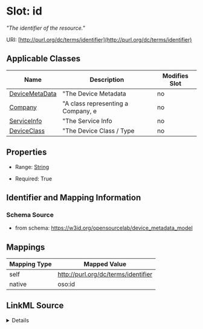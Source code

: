 

# Slot: id


_"The identifier of the resource."_





URI: [http://purl.org/dc/terms/identifier](http://purl.org/dc/terms/identifier)



<!-- no inheritance hierarchy -->





## Applicable Classes

| Name | Description | Modifies Slot |
| --- | --- | --- |
| [DeviceMetaData](DeviceMetaData.md) | "The Device Metadata |  no  |
| [Company](Company.md) | "A class representing a Company, e |  no  |
| [ServiceInfo](ServiceInfo.md) | "The Service Info |  no  |
| [DeviceClass](DeviceClass.md) | "The Device Class / Type |  no  |







## Properties

* Range: [String](String.md)

* Required: True





## Identifier and Mapping Information







### Schema Source


* from schema: https://w3id.org/opensourcelab/device_metadata_model




## Mappings

| Mapping Type | Mapped Value |
| ---  | ---  |
| self | http://purl.org/dc/terms/identifier |
| native | oso:id |




## LinkML Source

<details>
```yaml
name: id
description: '"The identifier of the resource."'
from_schema: https://w3id.org/opensourcelab/device_metadata_model
rank: 1000
slot_uri: http://purl.org/dc/terms/identifier
identifier: true
alias: id
domain_of:
- Company
- DeviceClass
- DeviceMetaData
- ServiceInfo
range: string
required: true

```
</details>